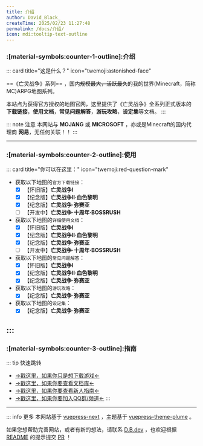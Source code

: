 ```yaml
---
title: 介绍
author: David_Black_
createTime: 2025/02/23 11:27:48
permalink: /docs/介绍/
icon: mdi:tooltip-text-outline
---
```

### :[material-symbols:counter-1-outline]:介绍
::: card title="这是什么？" icon="twemoji:astonished-face"

==《亡灵战争》系列== ，国内~~规模最大，活跃最久~~的我的世界(Minecraft，简称MC)ARPG地图系列。

本站点为获得官方授权的地图官网，这里提供了《亡灵战争》全系列正式版本的 **下载链接**，**使用文档**，**常见问题解答**，**游玩攻略**，**设定集**等文档。
:::

::: note 注意
本网站与 **MOJANG** 或 **MICROSOFT** ，亦或是Minecraft的国内代理商 **网易**，无任何关联！！
:::

---
### :[material-symbols:counter-2-outline]:使用
::: card title="你可以在这里：" icon="twemoji:red-question-mark"

- 获取以下地图的`官方下载链接`：
  - [x] 【怀旧版】**亡灵战争Ⅰ**
  - [x] 【纪念版】**亡灵战争Ⅱ·血色黎明**
  - [x] 【纪念版】**亡灵战争·弥赛亚**
  - [ ] 【开发中】**亡灵战争·十周年·BOSSRUSH**

- 获取以下地图的`详细使用文档`：
  - [x] 【怀旧版】**亡灵战争Ⅰ**
  - [x] 【纪念版】**亡灵战争Ⅱ·血色黎明**
  - [x] 【纪念版】**亡灵战争·弥赛亚**
  - [ ] 【开发中】**亡灵战争·十周年·BOSSRUSH**

- 获取以下地图的`常见问题解答`：
  - [x] 【怀旧版】**亡灵战争Ⅰ**
  - [x] 【纪念版】**亡灵战争Ⅱ·血色黎明**
  - [x] 【纪念版】**亡灵战争·弥赛亚**

- 获取以下地图的`游玩攻略`：
  - [x] 【纪念版】**亡灵战争·弥赛亚**

- 获取以下地图的`设定集`：
  - [x] 【纪念版】**亡灵战争·弥赛亚**

:::
---
### :[material-symbols:counter-3-outline]:指南
::: tip 快速跳转
- [->戳这里，如果你只是想下载游戏<-](/docs/下载/)
- [->戳这里，如果你要查看文档库<-](/docs/前言)
- [->戳这里，如果你要查看新人指南<-](/docs/使用指南)
- [->戳这里，如果你要加入QQ群/频道<-](/docs/交流群/)
:::



---

::: info 更多
本网站基于 [vuepress-next](https://v2.vuepress.vuejs.org/) ，主题基于 [vuepress-theme-plume](https://github.com/pengzhanbo/vuepress-theme-plume) 。

如果您想帮助完善网站，或者有新的想法，请联系 [D.B.dev](https://github.com/DavidBlackCN) ，也欢迎根据 [README](/docs/README/) 的提示提交 [PR](https://github.com/DavidBlackCN/Docs-For-TUW/pulls) ！
